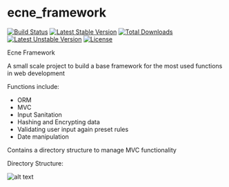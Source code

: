 # ecne_framework
[![Build Status](https://api.travis-ci.org/ecne/ecne_framework.svg?branch=master)](https://travis-ci.org/ecne/ecne_framework)
[![Latest Stable Version](https://poser.pugx.org/ecne/ecne_framework/v/stable)](https://packagist.org/packages/ecne/ecne_framework)
[![Total Downloads](https://poser.pugx.org/ecne/ecne_framework/downloads)](https://packagist.org/packages/ecne/ecne_framework)
[![Latest Unstable Version](https://poser.pugx.org/ecne/ecne_framework/v/unstable)](https://packagist.org/packages/ecne/ecne_framework)
[![License](https://poser.pugx.org/ecne/ecne_framework/license)](https://packagist.org/packages/ecne/ecne_framework)

Ecne Framework

A small scale project to build a base framework for the most used functions in web development

Functions include:
* ORM
* MVC
* Input Sanitation
* Hashing and Encrypting data
* Validating user input again preset rules
* Date manipulation

Contains a directory structure to manage MVC functionality

Directory Structure:

![alt text](http://ogradyjohn.com/public/res/img/directory_structure.png "Ecne Framework Directory Structure")
